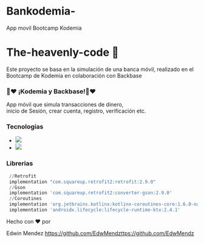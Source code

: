 # Bankodemia-
App movil Bootcamp Kodemia
# The-heavenly-code 👋
Este proyecto se basa en la simulación de una banca móvil, realizado
en el Bootcamp de Kodemia en colaboración con Backbase 

### 🤍❤ ¡Kodemia y Backbase!🤍❤

App móvil que simula transacciones de dinero,  
inicio de Sesión, crear cuenta, registro, verificación etc.


### Tecnologías

- <img src="https://img.shields.io/badge/Android Studio-E34F26?style=for-the-badge&logo=&logoColor=white">
- <img src="https://img.shields.io/badge/Kotlin-239120?&style=for-the-badge&logo=&logoColor=black">


### Librerias
```python
 //Retrofit
 implementation "com.squareup.retrofit2:retrofit:2.9.0"
 //Gson
 implementation 'com.squareup.retrofit2:converter-gson:2.9.0'
 //Coroutines
 implementation 'org.jetbrains.kotlinx:kotlinx-coroutines-core:1.6.0-native-mt'
 implementation 'androidx.lifecycle:lifecycle-runtime-ktx:2.4.1'
```

Hecho con ❤ por


Edwin Mendez https://github.com/EdwMendzttps://github.com/EdwMendz
